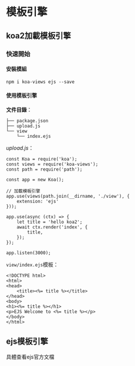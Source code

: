 # 模板引擎

## koa2加載模板引擎

### 快速開始

#### 安裝模組

```
npm i koa-views ejs --save
```

#### 使用模板引擎

**文件目錄**：

```
├── package.json
├── upload.js
└── view
    └── index.ejs
```

*upload.js*：

```
const Koa = require('koa');
const views = require('koa-views');
const path = require('path');

const app = new Koa();

// 加載模板引擎
app.use(views(path.join(__dirname, './view'), {
    extension: 'ejs'
}));

app.use(async (ctx) => {
    let title = 'hello koa2';
    await ctx.render('index', {
        title,
    });
});

app.listen(3000);
```

`view/index.ejs`模板：

```
<!DOCTYPE html>
<html>
<head>
    <title><%= title %></title>
</head>
<body>
<h1><%= title %></h1>
<p>EJS Welcome to <%= title %></p>
</body>
</html>
```

## ejs模板引擎

具體查看ejs官方文檔